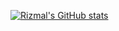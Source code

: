 [![Rizmal's GitHub stats](https://github-readme-stats.vercel.app/api?username=rismalrv&count_private=true)](https://github.com/rismalrv/github-readme-stats)
